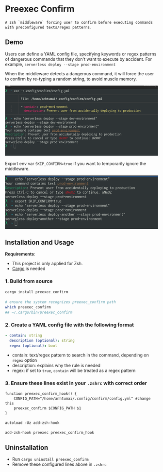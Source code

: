 # Preexec Confirm

```
A zsh `middleware` forcing user to confirm before executing commands
with preconfigured texts/regex patterns.
```

## Demo

Users can define a YAML config file, specifying keywords or regex patterns
of dangerous commands that they don't want to execute by accident.
For example, `serverless deploy --stage prod-environment`

When the middleware detects a dangerous command,
it will force the user to confirm by re-typing a random string, to avoid muscle memory.

![Demo](docs/demo.png)

Export env var `SKIP_CONFIRM=true` if you want to temporarily ignore the middleware.

![Skip-confirm-demo](docs/skip-confirm-demo.png)

## Installation and Usage

**Requirements**:

- This project is only applied for Zsh.
- [Cargo](https://doc.rust-lang.org/cargo/getting-started/installation.html) is needed

### 1. Build from source

```bash
cargo install preexec_confirm

# ensure the system recognizes preexec_confirm path
which preexec_confirm
## ~/.cargo/bin/preexec_confirm
```

### 2. Create a YAML config file with the following format

```YAML
- contain: string
  description (optional): string
  regex (optional): bool
```

- contain: text/regex pattern to search in the command, depending on `regex` option
- description: explains why the rule is needed
- regex: if set to `true`, `contain` will be treated as a regex pattern

### 3. Ensure these lines exist in your `.zshrc` with correct order

```zshrc
function preexec_confirm_hook() {
    CONFIG_PATH="/home/anhtumai/.config/confirm/config.yml" #change this
    preexec_confirm $CONFIG_PATH $1
}

autoload -Uz add-zsh-hook

add-zsh-hook preexec preexec_confirm_hook
```

## Uninstallation

- Run `cargo uninstall preexec_confirm`
- Remove these configured lines above in `.zshrc`
